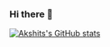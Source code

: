 ### Hi there 👋

<!--
**akshitdudeja125/akshitdudeja125** is a ✨ _special_ ✨ repository because its `README.md` (this file) appears on your GitHub profile.

Here are some ideas to get you started:

- 🔭 I’m currently working on ...
- 🌱 I’m currently learning ...
- 👯 I’m looking to collaborate on ...
- 🤔 I’m looking for help with ...
- 💬 Ask me about ...
- 📫 How to reach me: ...
- 😄 Pronouns: ...
- ⚡ Fun fact: ...
-->

<!-- I am Akshit Dudeja from Faridabad,Haryana currently a student at Indian Institute of Technology,Bhubaneshwar. -->

[![Akshits's GitHub stats](https://github-readme-stats.vercel.app/api?username=akshitdudeja125)](https://github.com/anuraghazra/github-readme-stats)
